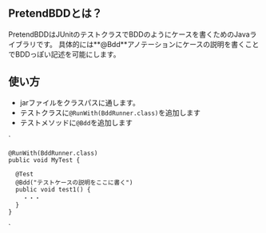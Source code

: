## PretendBDDとは？

PretendBDDはJUnitのテストクラスでBDDのようにケースを書くためのJavaライブラリです。
具体的には**@Bdd**アノテーションにケースの説明を書くことでBDDっぽい記述を可能にします。

## 使い方
* jarファイルをクラスパスに通します。
* テストクラスに`@RunWith(BddRunner.class)`を追加します
* テストメソッドに`@Bdd`を追加します

`

    @RunWith(BddRunner.class)
    public void MyTest {

      @Test
      @Bdd("テストケースの説明をここに書く")
      public void test1() {
        ・・・
      }
    }
`
